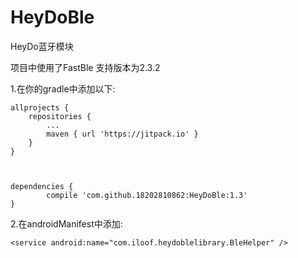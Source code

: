 # HeyDoBle
HeyDo蓝牙模块

项目中使用了FastBle
支持版本为2.3.2

1.在你的gradle中添加以下:

	allprojects {
		repositories {
			...
			maven { url 'https://jitpack.io' }
		}
	}
  
  
  
  	dependencies {
	        compile 'com.github.18202810862:HeyDoBle:1.3'
	}
  
2.在androidManifest中添加:

 	<service android:name="com.iloof.heydoblelibrary.BleHelper" />
  
  
  
  
  

